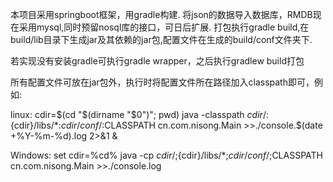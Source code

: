 本项目采用springboot框架，用gradle构建.
将json的数据导入数据库，RMDB现在采用mysql,同时预留nosql库的接口，可日后扩展.
打包执行gradle build,在build/lib目录下生成jar及其依赖的jar包,配置文件在生成的build/conf文件夹下.

若实现没有安装gradle可执行gradle wrapper，之后执行gradlew build打包

所有配置文件可放在jar包外，执行时将配置文件所在路径加入classpath即可，例如:

linux:
cdir=$(cd "$(dirname "$0")"; pwd)
java  -classpath ${cdir}/:${cdir}/libs/*:${cdir}/conf/:$CLASSPATH cn.com.nisong.Main  >>./console.$(date +%Y-%m-%d).log 2>&1  &

Windows:
set cdir=%cd%
java -cp ${cdir}/;${cdir}/libs/*;${cdir}/conf/;$CLASSPATH cn.com.nisong.Main >>./console.log




